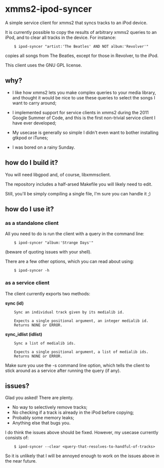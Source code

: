 # xmms2-ipod-syncer

A simple service client for xmms2 that syncs tracks to an iPod device.

It is currently possible to copy the results of arbitrary xmms2 queries to an
iPod, and to clear all tracks in the device. For instance:

        $ ipod-syncer "artist:'The Beatles' AND NOT album:'Revolver'"

copies all songs from The Beatles, except for those in Revolver, to the iPod.

This client uses the GNU GPL license.

## why?

- I like how xmms2 lets you make complex queries to your media library, and
  thought it would be nice to use these queries to select the songs I want to
  carry around;

- I implemented support for service clients in xmms2 during the 2011 Google
  Summer of Code, and this is the first non-trivial service client I have ever
  developed;

- My usecase is generally so simple I didn't even want to bother installing
  gtkpod or iTunes;

- I was bored on a rainy Sunday.

## how do I build it?

You will need libgpod and, of course, libxmmsclient.

The repository includes a half-arsed Makefile you will likely need to edit.

Still, you'll be simply compiling a single file, I'm sure you can handle it ;)

## how do I use it?

### as a standalone client

All you need to do is run the client with a query in the command line:

        $ ipod-syncer "album:'Strange Days'"

(beware of quoting issues with your shell).

There are a few other options, which you can read about using:

        $ ipod-syncer -h

### as a service client

The client currently exports two methods:

**sync (id)**

        Sync an individual track given by its medialib id.

        Expects a single positional argument, an integer medialib id.
        Returns NONE or ERROR.

**sync_idlist (idlist)**

        Sync a list of medialib ids.

        Expects a single positional argument, a list of medialib ids.
        Returns NONE or ERROR.

Make sure you use the -s command line option, which tells the client to stick
around as a service after running the query (if any).

## issues?

Glad you asked! There are plenty.

- No way to selectively remove tracks;
- No checking if a track is already in the iPod before copying;
- Probably some memory leaks;
- Anything else that bugs you.

I do think the issues above should be fixed. However, my usecase currently
consists of:

        $ ipod-syncer --clear <query-that-resolves-to-handful-of-tracks>

So it is unlikely that I will be annoyed enough to work on the issues above in
the near future.
